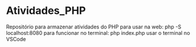 # Atividades_PHP
Repositório para armazenar atividades do PHP
para usar na web: php -S localhost:8080
para funcionar no terminal: php index.php
usar o terminal no VSCode
